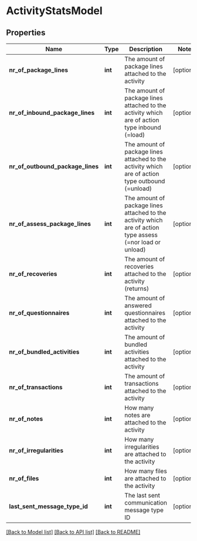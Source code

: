 # ActivityStatsModel

## Properties
Name | Type | Description | Notes
------------ | ------------- | ------------- | -------------
**nr_of_package_lines** | **int** | The amount of package lines attached to the activity | [optional] 
**nr_of_inbound_package_lines** | **int** | The amount of package lines attached to the activity which are of action type inbound (&#x3D;load) | [optional] 
**nr_of_outbound_package_lines** | **int** | The amount of package lines attached to the activity which are of action type outbound (&#x3D;unload) | [optional] 
**nr_of_assess_package_lines** | **int** | The amount of package lines attached to the activity which are of action type assess (&#x3D;nor load or unload) | [optional] 
**nr_of_recoveries** | **int** | The amount of recoveries attached to the activity (returns) | [optional] 
**nr_of_questionnaires** | **int** | The amount of answered questionnaires attached to the activity | [optional] 
**nr_of_bundled_activities** | **int** | The amount of bundled activities attached to the activity | [optional] 
**nr_of_transactions** | **int** | The amount of transactions attached to the activity | [optional] 
**nr_of_notes** | **int** | How many notes are attached to the activity | [optional] 
**nr_of_irregularities** | **int** | How many irregularities are attached to the activity | [optional] 
**nr_of_files** | **int** | How many files are attached to the activity | [optional] 
**last_sent_message_type_id** | **int** | The last sent communication message type ID | [optional] 

[[Back to Model list]](../README.md#documentation-for-models) [[Back to API list]](../README.md#documentation-for-api-endpoints) [[Back to README]](../README.md)


